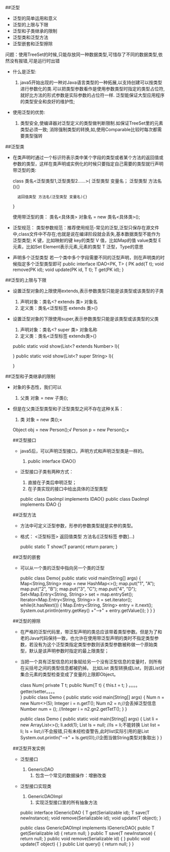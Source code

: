 ##泛型
- 泛型的简单运用和意义
- 泛型的上限与下限
- 泛型和子类继承的限制
- 泛型类和泛型方法
- 泛型嵌套和泛型擦除

问题：使用TreeSet的时候,只能存放同一种数据类型,可惜存了不同的数据类型,依然没有报错,可是运行时出错

- 什么是泛型:
	1. java5开始出现的一种对Java语言类型的一种拓展,以支持创建可以按类型进行参数化的类.可以把类型参数看作是使用参数类型时指定的类型占位符,就好比方法的形式参数是实际参数的占位符一样.
	泛型能保证大型应用程序的类型安全和良好的维护性;

- 使用泛型的优势:
	1. 类型安全,使编译器对泛型定义的类型做判断限制.如保证TreeSet里的元素类型必须一致;
	消除强制类型的转换,如,使用Comparable比较时每次都需要类型强转

##泛型类

- 在类声明时通过一个标识符表示类中某个字段的类型或者某个方法的返回值或参数的类型，这样在类声明或实例化的时候只要指定自己需要的类型就行声明带泛型的类:

	class 类名<泛型类型1,泛型类型2……>{
		泛型类型  变量名；
		泛型类型  方法名(){}

		返回值类型 方法名(泛型类型 变量名){}
	}

	使用带泛型的类：
	类名<具体类> 对象名 = new 类名<具体类>();

- 泛型规范：
	类型参数规范：推荐使用规范-常见的泛型,泛型只保存在源文件中,class文件中不存在;也就是说在编译阶段就会丢失,基本数据类型不能作为泛型类型;
	K 	键，比如映射的键  key的类型
	V	值，比如Map的值 value类型
	E	元素，比如Set<E>  Element表示元素,元素的类型
	T 	泛型，Type的意思

- 声明多个泛型类型
	若一个类中多个字段需要不同的泛型声明，则在声明类的时候指定多个泛型类型即可
	public interface IDAO<PK, T> {
		PK add(T t);
		void remove(PK id);
		void update(PK id, T t);
		T get(PK id);
	}

##泛型的上限与下限

- 设置泛型对象的上限使用extends,表示参数类型只能是该类型或该类型的子类
	1. 声明对象：类名<? extends 类> 对象名
	1. 定义类：类名<泛型标签 extends 类>{}

- 设置泛型对象的下限使用super,表示参数类型只能是该类型或该类型的父类
	1. 声明对象：类名<? super 类> 对象名称
	2. 定义类：类名<泛型标签 extends类>{}

	public static void  show(List<? extends Number> l){

	}
	public static void  show(List<? super String> l){

	}

##泛型和子类继承的限制

- 对象的多态性，我们可以
	1. 父类  对象 = new  子类();
- 但是在父类泛型类型和子泛型类型之间不存在这种关系：
	1. 类<Number> 对象 = new 类<Integer>();×

	Object obj = new Person();√
	Person<Object>  p = new Person<String>();×

##泛型接口

- java5后，可以声明泛型接口，声明方式和声明泛型类是一样的。
	1. public interface IDAO<T>{}
- 泛型接口子类有两种方式：
	1. 直接在子类后申明泛型；
	1. 在子类实现的接口中给出具体的泛型类型

	public class DaoImpl<T> implements IDAO<T>{}
	public class DaoImpl implements IDAO<String> {}

##泛型方法
- 方法中可定义泛型参数，形参的参数类型就是实参的类型。
- 格式：
	<泛型标签> 返回值类型 方法名([泛型标签 参数]...)

	public static <T> T show(T param){
		return param;
	}

##泛型的嵌套

- 可以从一个类的泛型中指向另一个类的泛型

	public class Demo{
		public static void main(String[] args) {
			Map<String,String> map = new HashMap<>();
			map.put("1", "A");
			map.put("2", "B");
			map.put("3", "C");
			map.put("4", "D");
		Set<Map.Entry<String, String>>  set = map.entrySet();
		Iterator<Map.Entry<String, String>> it = set.iterator();
		while(it.hasNext()) {
			Map.Entry<String, String> entry = it.next();
	System.out.println(entry.getKey() +"-->" + entry.getValue());
			}
		}
	}

##泛型的擦除

- 在严格的泛型代码里，带泛型声明的类总应该带着类型参数。但是为了和老的Java代码保持一致，也允许在使用带泛型声明的类时不指定类型参数，若没有为这个泛型类指定类型参数则该类型参数被称做一个原始类型，默认是该声明参数时指定的最上限类型；
- 当把一个具有泛型信息的对象赋给另一个没有泛型信息的变量时，则所有在尖括号之间的类型信息都被扔掉。
比如List<String> 类型转换成List，则该List对集合元素的类型检查变成了变量的上限即Object。
	
	class Num<T extends Number>{
		private T t;
		public Num(T t) {
			this.t = t;
		}
		。。。。getter/setter。。。。	
	}
	public class Demo {
		public static void main(String[] args) {
			Num<Integer> n = new Num<>(5);
			Integer i = n.getT();
			Num n2 = n;//会丢掉泛型信息
			Number num = ();
			//Integer i = n2.gn2.getTetT();
		}
	}

	public class Demo {
		public static void main(String[] args) {
			List<Integer> li = new ArrayList<>();
			li.add(1);
			List<String> ls = null;
			//ls = li;不能转换
			List list = li;
			ls = list;//不会报错,只有未经检查警告,此时list实际引用的是List<Integer>
			System.out.println("-->" + ls.get(0));//企图当做String类型对象取出
		}
	}

##泛型开发实例

- 泛型接口
	1. GenericDAO
		1. 包含一个常见的数据操作：增删改查
- 泛型接口实现类
	1. GenericDAOImpl
		1. 实现泛型接口里的所有抽象方法

	public interface IGenericDAO<T> {
		T get(Serializable id);
		T save(T newInstance);
		void remove(Serializable id);
		void update(T object);
	}

	public class GenericDAOImpl<T> implements IGenericDAO<T>{
		public T get(Serializable id) {
			return null;
		}
		public T save(T newInstance) {
			return null;
		}
		public void remove(Serializable id) {
		}
		public void update(T object) {
		}
		public List<T> query() {
			return null;
		}
	}

